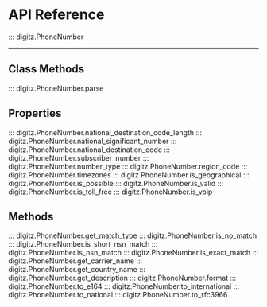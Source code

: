 # API Reference

::: digitz.PhoneNumber
___

## Class Methods
::: digitz.PhoneNumber.parse

## Properties
::: digitz.PhoneNumber.national_destination_code_length
::: digitz.PhoneNumber.national_significant_number
::: digitz.PhoneNumber.national_destination_code
::: digitz.PhoneNumber.subscriber_number
::: digitz.PhoneNumber.number_type
::: digitz.PhoneNumber.region_code
::: digitz.PhoneNumber.timezones
::: digitz.PhoneNumber.is_geographical
::: digitz.PhoneNumber.is_possible
::: digitz.PhoneNumber.is_valid
::: digitz.PhoneNumber.is_toll_free
::: digitz.PhoneNumber.is_voip

## Methods
::: digitz.PhoneNumber.get_match_type
::: digitz.PhoneNumber.is_no_match
::: digitz.PhoneNumber.is_short_nsn_match
::: digitz.PhoneNumber.is_nsn_match
::: digitz.PhoneNumber.is_exact_match
::: digitz.PhoneNumber.get_carrier_name
::: digitz.PhoneNumber.get_country_name
::: digitz.PhoneNumber.get_description
::: digitz.PhoneNumber.format
::: digitz.PhoneNumber.to_e164
::: digitz.PhoneNumber.to_international
::: digitz.PhoneNumber.to_national
::: digitz.PhoneNumber.to_rfc3966